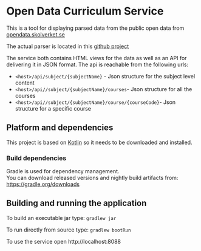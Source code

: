# Open Data Curriculum Service  

This is a tool for displaying parsed data from the public open data from [opendata.skolverket.se](http://opendata.skolverket.se/)

The actual parser is located in this [github project](https://github.com/stefan-jonasson/curriculum-parser-service) 

The service both contains HTML views for the data as well as an API for delivering it in JSON format.
The api is reachable from the following urls: 
- `<host>/api/subject/{subjectName}` - Json structure for the subject level content
- `<host>/api//subject/{subjectName}/courses`- Json structure for all the courses
- `<host>/api//subject/{subjectName}/course/{courseCode}`- Json structure for a specific course

## Platform and dependencies
This project is based on [Kotlin](https://kotlinlang.org/) so it needs to be downloaded and installed. 

### Build dependencies
Gradle is used for dependency management.  
You can download released versions and nightly build artifacts from: https://gradle.org/downloads

## Building and running the application

To build an executable jar type: `gradlew jar`

To run directly from source type: `gradlew bootRun` 

To use the service open http://localhost:8088